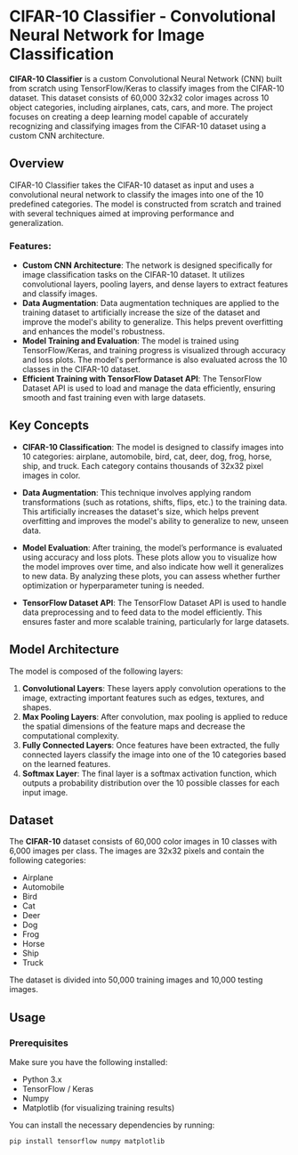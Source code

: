 # CIFAR-10 Classifier - Convolutional Neural Network for Image Classification

**CIFAR-10 Classifier** is a custom Convolutional Neural Network (CNN) built from scratch using TensorFlow/Keras to classify images from the CIFAR-10 dataset. This dataset consists of 60,000 32x32 color images across 10 object categories, including airplanes, cats, cars, and more. The project focuses on creating a deep learning model capable of accurately recognizing and classifying images from the CIFAR-10 dataset using a custom CNN architecture.

## Overview

CIFAR-10 Classifier takes the CIFAR-10 dataset as input and uses a convolutional neural network to classify the images into one of the 10 predefined categories. The model is constructed from scratch and trained with several techniques aimed at improving performance and generalization. 

### Features:
- **Custom CNN Architecture**: The network is designed specifically for image classification tasks on the CIFAR-10 dataset. It utilizes convolutional layers, pooling layers, and dense layers to extract features and classify images.
- **Data Augmentation**: Data augmentation techniques are applied to the training dataset to artificially increase the size of the dataset and improve the model's ability to generalize. This helps prevent overfitting and enhances the model's robustness.
- **Model Training and Evaluation**: The model is trained using TensorFlow/Keras, and training progress is visualized through accuracy and loss plots. The model's performance is also evaluated across the 10 classes in the CIFAR-10 dataset.
- **Efficient Training with TensorFlow Dataset API**: The TensorFlow Dataset API is used to load and manage the data efficiently, ensuring smooth and fast training even with large datasets.

## Key Concepts

- **CIFAR-10 Classification**: The model is designed to classify images into 10 categories: airplane, automobile, bird, cat, deer, dog, frog, horse, ship, and truck. Each category contains thousands of 32x32 pixel images in color.
  
- **Data Augmentation**: This technique involves applying random transformations (such as rotations, shifts, flips, etc.) to the training data. This artificially increases the dataset's size, which helps prevent overfitting and improves the model's ability to generalize to new, unseen data.
  
- **Model Evaluation**: After training, the model’s performance is evaluated using accuracy and loss plots. These plots allow you to visualize how the model improves over time, and also indicate how well it generalizes to new data. By analyzing these plots, you can assess whether further optimization or hyperparameter tuning is needed.

- **TensorFlow Dataset API**: The TensorFlow Dataset API is used to handle data preprocessing and to feed data to the model efficiently. This ensures faster and more scalable training, particularly for large datasets.

## Model Architecture

The model is composed of the following layers:

1. **Convolutional Layers**: These layers apply convolution operations to the image, extracting important features such as edges, textures, and shapes.
2. **Max Pooling Layers**: After convolution, max pooling is applied to reduce the spatial dimensions of the feature maps and decrease the computational complexity.
3. **Fully Connected Layers**: Once features have been extracted, the fully connected layers classify the image into one of the 10 categories based on the learned features.
4. **Softmax Layer**: The final layer is a softmax activation function, which outputs a probability distribution over the 10 possible classes for each input image.

## Dataset

The **CIFAR-10** dataset consists of 60,000 color images in 10 classes with 6,000 images per class. The images are 32x32 pixels and contain the following categories:

- Airplane
- Automobile
- Bird
- Cat
- Deer
- Dog
- Frog
- Horse
- Ship
- Truck

The dataset is divided into 50,000 training images and 10,000 testing images.

## Usage

### Prerequisites

Make sure you have the following installed:

- Python 3.x
- TensorFlow / Keras
- Numpy
- Matplotlib (for visualizing training results)

You can install the necessary dependencies by running:

```bash
pip install tensorflow numpy matplotlib
```
